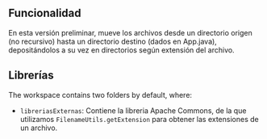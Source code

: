 ## Funcionalidad

En esta versión preliminar, mueve los archivos desde un directorio origen (no recursivo) hasta un directorio destino (dados en App.java), depositándolos a su vez en directorios según extensión del archivo.

## Librerías

The workspace contains two folders by default, where:

- `libreriasExternas`: Contiene la libreria Apache Commons, de la que utilizamos `FilenameUtils.getExtension` para obtener las extensiones de un archivo.


